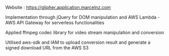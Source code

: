 Website : https://glipher.application.marcelnz.com

Implementation through jQuery for DOM manipulation and AWS Lambda - AWS API Gateway for serverless functionalities

Applied ffmpeg codec library for video stream manipulation and conversion

Utilised aws-sdk and IAM to upload conversion result and generate a signed download URL from the AWS S3
